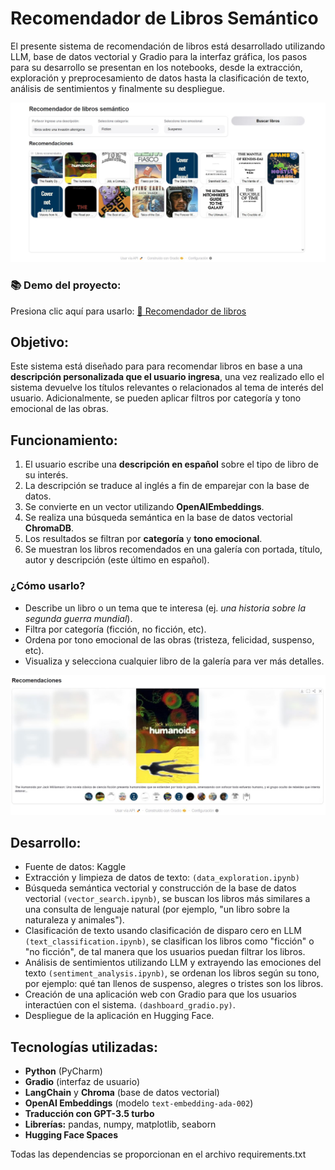 # Recomendador de Libros Semántico

El presente sistema de recomendación de libros está desarrollado utilizando LLM, base de datos vectorial y Gradio para la interfaz gráfica, los pasos para su desarrollo se presentan en los notebooks, desde la extracción, exploración y preprocesamiento de datos hasta la clasificación de texto, análisis de sentimientos y finalmente su despliegue.

![](screenshot.JPG)

### **📚 Demo del proyecto:** 
Presiona clic aquí para usarlo: [:book: Recomendador de libros](https://huggingface.co/spaces/diegosruiz18/book-recommendations) 

## Objetivo:

Este sistema está diseñado para para recomendar libros en base a una **descripción personalizada que el usuario ingresa**, una vez realizado ello el sistema devuelve los títulos relevantes o relacionados al tema de interés del usuario. Adicionalmente, se pueden aplicar filtros por categoría y tono emocional de las obras.

## Funcionamiento:

1. El usuario escribe una **descripción en español** sobre el tipo de libro de su interés.
2. La descripción se traduce al inglés a fin de emparejar con la base de datos.
3. Se convierte en un vector utilizando **OpenAIEmbeddings**.
4. Se realiza una búsqueda semántica en la base de datos vectorial **ChromaDB**.
5. Los resultados se filtran por **categoría** y **tono emocional**.
6. Se muestran los libros recomendados en una galería con portada, título, autor y descripción (este último en español).

### ¿Cómo usarlo?

- Describe un libro o un tema que te interesa (ej. *una historia sobre la segunda guerra mundial*).
- Filtra por categoría (ficción, no ficción, etc).
- Ordena por tono emocional de las obras (tristeza, felicidad, suspenso, etc).
- Visualiza y selecciona cualquier libro de la galería para ver más detalles.

![](recomendacion.JPG)

## Desarrollo:

- Fuente de datos: Kaggle
- Extracción y limpieza de datos de texto: ```(data_exploration.ipynb)```
- Búsqueda semántica vectorial y construcción de la base de datos vectorial ```(vector_search.ipynb)```, se buscan los libros más similares a una consulta de lenguaje natural (por ejemplo, "un libro sobre la naturaleza y animales").
- Clasificación de texto usando clasificación de disparo cero en LLM ```(text_classification.ipynb)```, se clasifican los libros como "ficción" o "no ficción", de tal manera que los usuarios puedan filtrar los libros.
- Análisis de sentimientos utilizando LLM y extrayendo las emociones del texto ```(sentiment_analysis.ipynb)```, se ordenan los libros según su tono, por ejemplo: qué tan llenos de suspenso, alegres o tristes son los libros.
- Creación de una aplicación web con Gradio para que los usuarios interactúen con el sistema. ```(dashboard_gradio.py)```.
- Despliegue de la aplicación en Hugging Face.

## Tecnologías utilizadas:

- **Python** (PyCharm)
- **Gradio** (interfaz de usuario)
- **LangChain** y **Chroma** (base de datos vectorial)
- **OpenAI Embeddings** (modelo `text-embedding-ada-002`)
- **Traducción con GPT-3.5 turbo**
- **Librerías:** pandas, numpy, matplotlib, seaborn
- **Hugging Face Spaces**

Todas las dependencias se proporcionan en el archivo requirements.txt